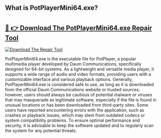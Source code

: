 ## What is PotPlayerMini64.exe? 

# <h2><a href="https://exedetect.com/download.php?PotPlayerMini64.exe">🔗 👉 Download The PotPlayerMini64.exe Repair Tool</a></h2>

[![Download The Repair Tool](https://exedetect.com/download-button.jpg)](https://exedetect.com/download.php?PotPlayerMini64.exe)

PotPlayerMini64.exe is the executable file for PotPlayer, a popular multimedia player developed by Daum Communications, specifically designed for 64-bit systems. As a lightweight and versatile media player, it supports a wide range of audio and video formats, providing users with a customizable interface and various playback options. Generally, PotPlayerMini64.exe is considered safe to use, as long as it is downloaded from the official Daum Communications website or trusted sources; however, users should always be cautious of potential malware or viruses that may masquerade as legitimate software, especially if the file is found in unusual locations or has been downloaded from third-party sites. Some users have reported encountering errors with the application, such as crashes or playback issues, which may stem from outdated codecs or system compatibility problems. To ensure optimal performance and security, it is advisable to keep the software updated and to regularly scan the system for any potential threats.